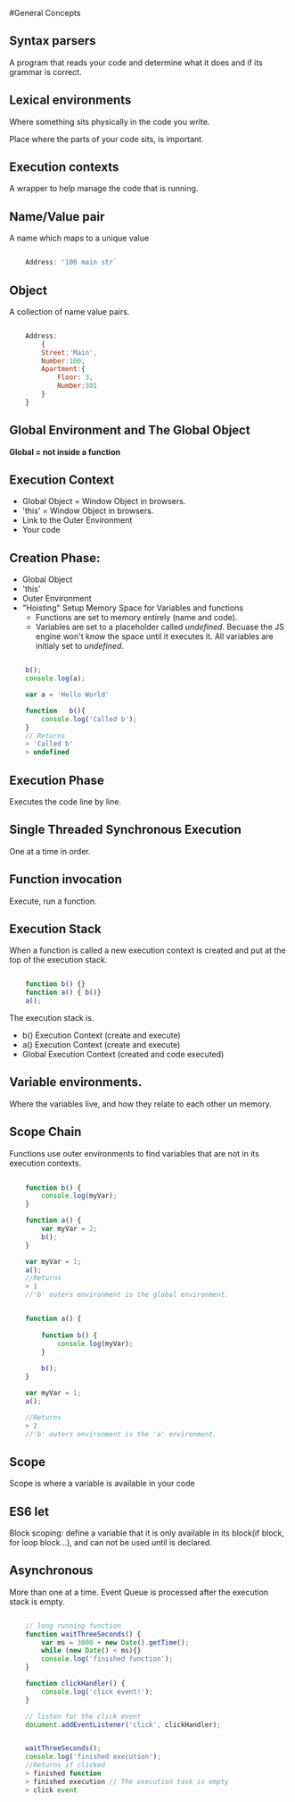 
#General Concepts
## Syntax parsers
A program that reads your code and determine what it does and if its grammar is correct.

## Lexical environments
Where something sits physically in the code you write.

Place where the parts of your code sits, is important.

## Execution contexts
A wrapper to help manage the code that is running.


## Name/Value pair
A name which maps to a unique value
```javascript

	Address: '100 main str`
```	

## Object
A collection of name value pairs.
```javascript

	Address:
		{
		Street:'Main',
		Number:100,
		Apartment:{
			Floor: 3,
			Number:301
		}
	}
```

## Global Environment and The Global Object

**Global = not inside a function**

## Execution Context

* Global Object = Window Object in browsers.
* 'this' = Window Object in browsers.
* Link to the Outer Environment	
* Your code

## Creation Phase: 

* Global Object
* 'this'
* Outer Environment	
* "Hoisting" Setup Memory Space for Variables and functions 
	* Functions are set to memory entirely (name and code).
	* Variables are set to a placeholder called _undefined_. Becuase the JS engine won't know the space until it executes it. All variables are initialy set to _undefined_.

```javascript

	b();
	console.log(a);

	var a = 'Hello World'

	function   b(){
	    console.log('Called b');
	}
	// Returns
	> 'Called b'
	> undefined

```

## Execution Phase

Executes the code line by line.

## Single Threaded Synchronous Execution
One at a time in order.

## Function invocation 
Execute, run a function.

## Execution Stack

When a function is called a new execution context is created and put at the top of the execution stack.

```javascript

	function b() {}
	function a() { b()}
	a();
```

The execution stack is.

* b() Execution Context (create and execute)
* a() Execution Context (create and execute)
* Global Execution Context (created and code executed)

## Variable environments.
Where the variables live, and how they relate to each other un memory.

## Scope Chain
Functions use outer environments to find variables that are not in its execution contexts.
```javascript
	
	function b() {
		console.log(myVar);
	}

	function a() {
		var myVar = 2;
		b();
	}

	var myVar = 1;
	a();
	//Returns
	> 1
	//'b' outers environment is the global environment. 
```

```javascript

	function a() {
	    
	    function b() {
	        console.log(myVar);
	    }
	    
		b();
	}

	var myVar = 1;
	a();

	//Returns
	> 2
	//'b' outers environment is the 'a' environment.

```

## Scope
Scope is where a variable is available in your code 

## ES6 let
Block scoping: define a variable that it is only available in its block(if block, for loop block...), and can not be used until is declared.

## Asynchronous
More than one at a time.
Event Queue is processed after the execution stack is empty.

```javascript

	// long running function
	function waitThreeSeconds() {
	    var ms = 3000 + new Date().getTime();
	    while (new Date() < ms){}
	    console.log('finished function');
	}

	function clickHandler() {
	    console.log('click event!');   
	}

	// listen for the click event
	document.addEventListener('click', clickHandler);


	waitThreeSeconds();
	console.log('finished execution');
	//Returns if clicked
	> finished function
	> finished execution // The execution task is empty
	> click event

```	




